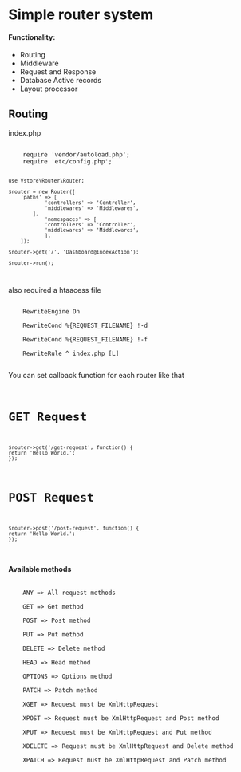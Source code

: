 <h1>Simple router system</h1>
<h4>Functionality:</h4>
<ul>
  <li>Routing</li>
  <li>Middleware</li>
  <li>Request and Response</li>
  <li>Database Active records</li>
  <li>Layout processor</li>
</ul>

<h2>Routing</h2>
<p>index.php</p>
<code>
    require 'vendor/autoload.php';
    require 'etc/config.php';

    use Vstore\Router\Router;

    $router = new Router([
        'paths' => [
                'controllers' => 'Controller',
                'middlewares' => 'Middlewares',
            ],
                'namespaces' => [
                'controllers' => 'Controller',
                'middlewares' => 'Middlewares',
                ],
        ]);

    $router->get('/', 'Dashboard@indexAction');

    $router->run();
</code>

<p>also required a htaacess file</p>
<code>
    RewriteEngine On<br>
    RewriteCond %{REQUEST_FILENAME} !-d<br>
    RewriteCond %{REQUEST_FILENAME} !-f<br>
    RewriteRule ^ index.php [L]<br>
</code>

You can set callback function for each router like that
<code>
# GET Request
    $router->get('/get-request', function() {
    return 'Hello World.';
    });
# POST Request
    $router->post('/post-request', function() {
    return 'Hello World.';
    });
</code>    

<h4>Available methods</h4>
<code>
    ANY => All request methods<br>
    GET => Get method<br>
    POST => Post method<br>
    PUT => Put method<br>
    DELETE => Delete method<br>
    HEAD => Head method<br>
    OPTIONS => Options method<br>
    PATCH => Patch method<br>
    XGET => Request must be XmlHttpRequest<br>
    XPOST => Request must be XmlHttpRequest and Post method<br>
    XPUT => Request must be XmlHttpRequest and Put method<br>
    XDELETE => Request must be XmlHttpRequest and Delete method<br>
    XPATCH => Request must be XmlHttpRequest and Patch method<br>
</code>